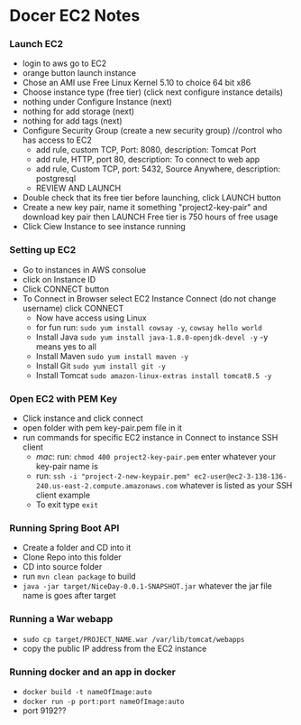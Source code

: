 # Docer EC2 Notes

### Launch EC2
* login to aws go to EC2
* orange button launch instance
* Chose an AMI use Free Linux Kernel 5.10 to choice 64 bit x86
* Choose instance type (free tier) (click next configure instance details)
* nothing under Configure Instance (next)
* nothing for add storage (next)
* nothing for add tags (next)
* Configure Security Group (create a new security group) //control who has access to EC2
  * add rule, custom TCP, Port: 8080, description: Tomcat Port
  * add rule, HTTP, port 80, description: To connect to web app
  * add rule, Custom TCP, port: 5432, Source Anywhere, description: postgresql
  * REVIEW AND LAUNCH
* Double check that its free tier before launching, click LAUNCH button
* Create a new key pair, name it something "project2-key-pair" and download key pair then LAUNCH
    Free tier is 750 hours of free usage
* Click Ciew Instance to see instance running

### Setting up EC2
* Go to instances in AWS consolue
* click on Instance ID
* Click CONNECT button
* To Connect in Browser select EC2 Instance Connect (do not change username) click CONNECT
  * Now have access using Linux 
  * for fun run: `sudo yum install cowsay -y`, `cowsay hello world`
  * Install Java `sudo yum install java-1.8.0-openjdk-devel -y` -y means yes to all
  * Install Maven `sudo yum install maven -y`
  * Install Git `sudo yum install git -y`
  * Install Tomcat `sudo amazon-linux-extras install tomcat8.5 -y`

### Open EC2 with PEM Key
* Click instance and click connect
* open folder with pem key-pair.pem file in it
* run commands for specific EC2 instance in Connect to instance SSH client
  - _mac_: run: `chmod 400 project2-key-pair.pem` enter whatever your key-pair name is
  * run: `ssh -i "project-2-new-keypair.pem" ec2-user@ec2-3-138-136-240.us-east-2.compute.amazonaws.com` whatever is listed as your SSH client example
  * To exit type `exit`

### Running Spring Boot API
* Create a folder and CD into it
* Clone Repo into this folder
* CD into source folder
* run `mvn clean package` to build
* `java -jar target/NiceDay-0.0.1-SNAPSHOT.jar` whatever the jar file name is goes after target


### Running a War webapp
* `sudo cp target/PROJECT_NAME.war /var/lib/tomcat/webapps`
* copy the public IP address from the EC2 instance 

### Running docker and an app in docker
* `docker build -t nameOfImage:auto`
* `docker run -p port:port nameOfImage:auto`
* port 9192??
